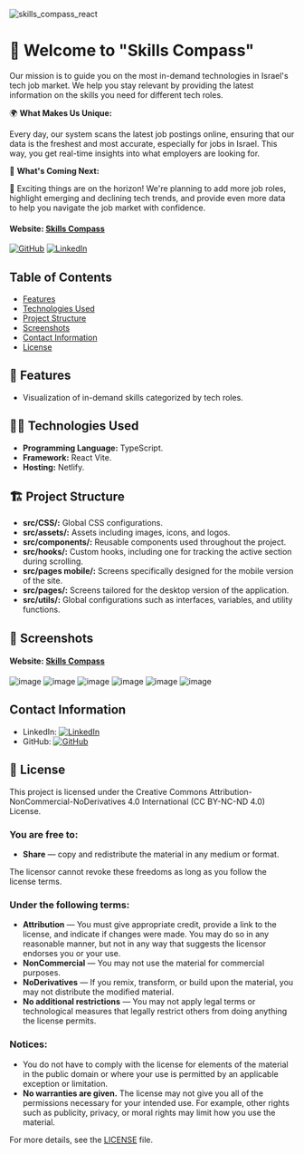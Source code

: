 ![skills_compass_react](https://socialify.git.ci/korenkaplan/skills_compass_react/image?description=1&descriptionEditable=Client%20Repository%20for%20the%20website%20%22Skills%20Compass%22&language=1&logo=https%3A%2F%2Fgithub.com%2Fkorenkaplan%2FDev-Skill-Compass-Server%2Fassets%2F99595036%2F220c6218-77e6-4ab3-b44b-abc3744635d0&name=1&theme=Light)

# 🌟 Welcome to "Skills Compass"

Our mission is to guide you on the most in-demand technologies in Israel's tech job market. We help you stay relevant by providing the latest information on the skills you need for different tech roles.

🌍 **What Makes Us Unique:**

Every day, our system scans the latest job postings online, ensuring that our data is the freshest and most accurate, especially for jobs in Israel. This way, you get real-time insights into what employers are looking for.

🔮 **What's Coming Next:**

🚀 Exciting things are on the horizon! We're planning to add more job roles, highlight emerging and declining tech trends, and provide even more data to help you navigate the job market with confidence.

#### Website: [Skills Compass](https://skills-compass.netlify.app/)
[![GitHub](https://img.shields.io/badge/GitHub-Backend%20Repository-black?logo=github)](https://github.com/korenkaplan/Dev-Skill-Compass-Server.git)
[![LinkedIn](https://img.shields.io/badge/LinkedIn-My%20Profile-blue?logo=linkedin)](https://www.linkedin.com/in/koren-kaplan/) 

## Table of Contents

- [Features](#-features)
- [Technologies Used](#-technologies-used)
- [Project Structure](#-project-structure)
- [Screenshots](#-screenshots)
- [Contact Information](#-contact-information)
- [License](#-license)

## 🔰 Features

- Visualization of in-demand skills categorized by tech roles.

## 👨‍💻 Technologies Used

- **Programming Language:** TypeScript.
- **Framework:** React Vite.
- **Hosting:** Netlify.

## 🏗️ Project Structure

- **src/CSS/:** Global CSS configurations.
- **src/assets/:** Assets including images, icons, and logos.
- **src/components/:** Reusable components used throughout the project.
- **src/hooks/:** Custom hooks, including one for tracking the active section during scrolling.
- **src/pages mobile/:** Screens specifically designed for the mobile version of the site.
- **src/pages/:** Screens tailored for the desktop version of the application.
- **src/utils/:** Global configurations such as interfaces, variables, and utility functions.

## 📸 Screenshots

#### Website: [Skills Compass](https://skills-compass.netlify.app/)

![image](https://github.com/korenkaplan/Dev-Skill-Compass-Server/assets/99595036/edefb6eb-78e2-407a-b0cd-55656d1caa42)
![image](https://github.com/korenkaplan/Dev-Skill-Compass-Server/assets/99595036/ba0f1a2b-9742-42fe-8253-34726a7fff80)
![image](https://github.com/korenkaplan/Dev-Skill-Compass-Server/assets/99595036/51b5ca1a-e5dc-4270-ab32-be683e3b54c2)
![image](https://github.com/korenkaplan/Dev-Skill-Compass-Server/assets/99595036/23d0e416-0b34-4c5b-b682-c5c8e5a6c9bc)
![image](https://github.com/korenkaplan/Dev-Skill-Compass-Server/assets/99595036/709c3a46-577c-4978-9485-a2be8c28d277)
![image](https://github.com/korenkaplan/Dev-Skill-Compass-Server/assets/99595036/4d7c2897-c2da-4612-a2f0-b03fdc5a2a77)

## Contact Information

- LinkedIn: [![LinkedIn](https://img.shields.io/badge/LinkedIn-Profile-blue?logo=linkedin)](https://www.linkedin.com/in/koren-kaplan/)
- GitHub: [![GitHub](https://img.shields.io/badge/GitHub-Profile-black?logo=github)](https://github.com/korenkaplan)

## 📜 License

This project is licensed under the Creative Commons Attribution-NonCommercial-NoDerivatives 4.0 International (CC BY-NC-ND 4.0) License.

### You are free to:

- **Share** — copy and redistribute the material in any medium or format.

The licensor cannot revoke these freedoms as long as you follow the license terms.

### Under the following terms:

- **Attribution** — You must give appropriate credit, provide a link to the license, and indicate if changes were made. You may do so in any reasonable manner, but not in any way that suggests the licensor endorses you or your use.
- **NonCommercial** — You may not use the material for commercial purposes.
- **NoDerivatives** — If you remix, transform, or build upon the material, you may not distribute the modified material.
- **No additional restrictions** — You may not apply legal terms or technological measures that legally restrict others from doing anything the license permits.

### Notices:

- You do not have to comply with the license for elements of the material in the public domain or where your use is permitted by an applicable exception or limitation.
- **No warranties are given.** The license may not give you all of the permissions necessary for your intended use. For example, other rights such as publicity, privacy, or moral rights may limit how you use the material.

For more details, see the [LICENSE](./LICENSE) file.
